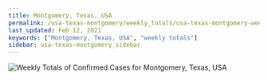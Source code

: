 ```yaml
---
title: Montgomery, Texas, USA
permalink: /usa-texas-montgomery/weekly_totals/usa-texas-montgomery-weekly_totals.html
last_updated: Feb 12, 2021
keywords: ["Montgomery, Texas, USA", "weekly totals"]
sidebar: usa-texas-montgomery_sidebar
---
```


![Weekly Totals of Confirmed Cases for Montgomery, Texas, USA](/covid_tracker/images/graphs/usa-texas-montgomery-weekly_totals_graph.png)
